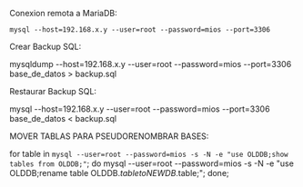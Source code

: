 Conexion remota a MariaDB:

```mysql
mysql --host=192.168.x.y --user=root --password=mios --port=3306
```

Crear Backup SQL:

mysqldump --host=192.168.x.y --user=root --password=mios --port=3306 base_de_datos > backup.sql

Restaurar Backup SQL:

mysql --host=192.168.x.y --user=root --password=mios --port=3306 base_de_datos < backup.sql

MOVER TABLAS PARA PSEUDORENOMBRAR BASES:

for table in `mysql --user=root --password=mios -s -N -e "use OLDDB;show tables from OLDDB;"`; do mysql --user=root --password=mios -s -N -e "use OLDDB;rename table OLDDB.$table to NEWDB.$table;"; done;
